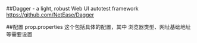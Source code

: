 ##Dagger - a light, robust Web UI autotest framework
https://github.com/NetEase/Dagger

##配置
prop.properties 这个包括具体的配置，其中 浏览器类型、网址基础地址等需要设置
